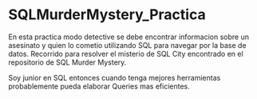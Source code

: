 # SQLMurderMystery_Practica
En esta practica modo detective se debe encontrar informacion sobre un asesinato y quien lo cometio utilizando SQL para navegar por la base de datos.
Recorrido para resolver el misterio de SQL City encontrado en el repositorio de SQL Murder Mystery. 


Soy junior en SQL entonces cuando tenga mejores herramientas probablemente pueda elaborar Queries mas eficientes. 
